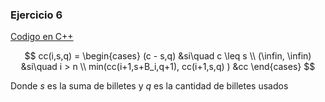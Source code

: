 ### Ejercicio 6

[Codigo en C++](../../Codigo/Ej_06.cpp)

$$
cc(i,s,q) = \begin{cases}
(c - s,q) &si\quad c \leq s \\
(\infin, \infin) &si\quad i > n \\
min(cc(i+1,s+B_i,q+1), cc(i+1,s,q) ) &cc
\end{cases}
$$

Donde $s$ es la suma de billetes y $q$ es la cantidad de billetes usados